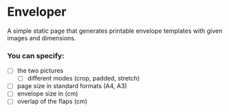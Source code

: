# Enveloper

A simple static page that generates printable envelope templates with given images and dimensions.

### You can specify:

- [ ] the two pictures
  - [ ] different modes (crop, padded, stretch)
- [ ] page size in standard formats (A4, A3)
- [ ] envelope size in (cm)
- [ ] overlap of the flaps (cm)